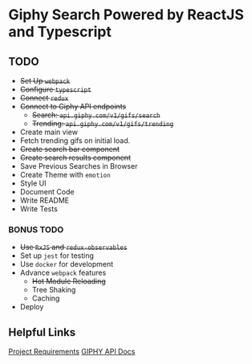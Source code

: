 # Giphy Search Powered by ReactJS and Typescript

## TODO

- ~~Set Up `webpack`~~
- ~~Configure `typescript`~~
- ~~Connect `redux`~~
- ~~Connect to Giphy API endpoints~~
  + ~~Search: `api.giphy.com/v1/gifs/search`~~
  + ~~Trending: `api.giphy.com/v1/gifs/trending`~~
- Create main view
- Fetch trending gifs on initial load.
- ~~Create search bar component~~
- ~~Create search results component~~
- Save Previous Searches in Browser
- Create Theme with `emotion`
- Style UI
- Document Code
- Write README
- Write Tests

### BONUS TODO

- ~~Use `RxJS` and `redux-observables`~~
- Set up `jest` for testing
- Use `docker` for development
- Advance `webpack` features
  + ~~Hot Module Reloading~~
  + Tree Shaking
  + Caching
- Deploy

## Helpful Links

[Project Requirements](https://s3.amazonaws.com/fieldlens-public/react-interview.html)
[GIPHY API Docs](https://developers.giphy.com/docs)

